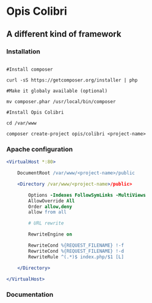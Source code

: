 Opis Colibri
============
A different kind of framework
-------------

### Installation

```console

#Install composer

curl -sS https://getcomposer.org/installer | php

#Make it globaly available (optional)

mv composer.phar /usr/local/bin/composer

#Install Opis Colibri

cd /var/www

composer create-project opis/colibri <project-name>

```

### Apache configuration

```apache
<VirtualHost *:80>

    DocumentRoot /var/www/<project-name>/public

    <Directory /var/www/<project-name>/public>

        Options -Indexes FollowSymLinks -MultiViews
        AllowOverride All
        Order allow,deny
        allow from all

        # URL rewrite

        RewriteEngine on

        RewriteCond %{REQUEST_FILENAME} !-f
        RewriteCond %{REQUEST_FILENAME} !-d
        RewriteRule ^(.*)$ index.php/$1 [L]

    </Directory>

</VirtualHost>
```

### Documentation
